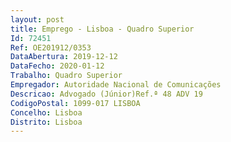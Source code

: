 ```yaml
--- 
layout: post
title: Emprego - Lisboa - Quadro Superior
Id: 72451
Ref: OE201912/0353
DataAbertura: 2019-12-12
DataFecho: 2020-01-12
Trabalho: Quadro Superior
Empregador: Autoridade Nacional de Comunicações
Descricao: Advogado (Júnior)Ref.ª 48 ADV 19
CodigoPostal: 1099-017 LISBOA
Concelho: Lisboa
Distrito: Lisboa
--- 
```

